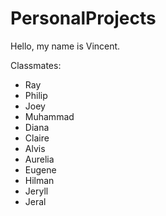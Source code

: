 # PersonalProjects
Hello, my name is Vincent.

Classmates:
- Ray
- Philip
- Joey
- Muhammad
- Diana
- Claire
- Alvis
- Aurelia
- Eugene
- Hilman
- Jeryll
- Jeral